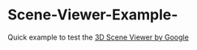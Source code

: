 # Scene-Viewer-Example-
Quick example to test the [3D Scene Viewer by Google](https://developers.google.com/ar/develop/java/scene-viewer)
 
